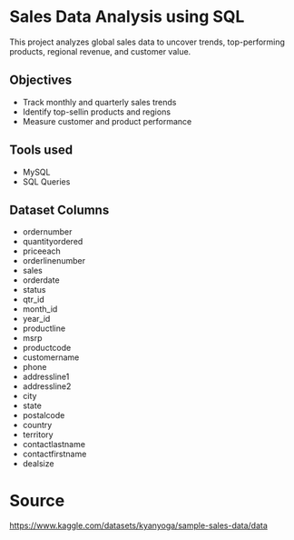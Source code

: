 # Sales Data Analysis using SQL

This project analyzes global sales data to uncover trends, top-performing products, regional revenue, and customer value.

## Objectives
- Track monthly and quarterly sales trends
- Identify top-sellin products and regions
- Measure customer and product performance

## Tools used
- MySQL
- SQL Queries

## Dataset Columns
- ordernumber
- quantityordered
- priceeach
- orderlinenumber
- sales
- orderdate
- status
- qtr_id
- month_id
- year_id
- productline
- msrp
- productcode
- customername
- phone
- addressline1
- addressline2
- city
- state
- postalcode
- country
- territory
- contactlastname
- contactfirstname
- dealsize

# Source
https://www.kaggle.com/datasets/kyanyoga/sample-sales-data/data
